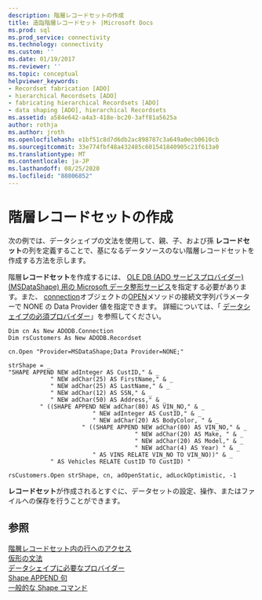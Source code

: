 ```yaml
---
description: 階層レコードセットの作成
title: 造詣階層レコードセット |Microsoft Docs
ms.prod: sql
ms.prod_service: connectivity
ms.technology: connectivity
ms.custom: ''
ms.date: 01/19/2017
ms.reviewer: ''
ms.topic: conceptual
helpviewer_keywords:
- Recordset fabrication [ADO]
- hierarchical Recordsets [ADO]
- fabricating hierarchical Recordsets [ADO]
- data shaping [ADO], hierarchical Recordsets
ms.assetid: a584e642-a4a3-418e-bc20-3aff81a5625a
author: rothja
ms.author: jroth
ms.openlocfilehash: e1bf51c8d7d6db2ac898787c3a649a0ecb0610cb
ms.sourcegitcommit: 33e774fbf48a432485c601541840905c21f613a0
ms.translationtype: MT
ms.contentlocale: ja-JP
ms.lasthandoff: 08/25/2020
ms.locfileid: "88806852"
---
```

# <a name="fabricating-hierarchical-recordsets"></a>階層レコードセットの作成
次の例では、データシェイプの文法を使用して、親、子、および孫 **レコードセット**の列を定義することで、基になるデータソースのない階層レコードセットを作成する方法を示します。  
  
 階層**レコードセット**を作成するには、 [OLE DB (ADO サービスプロバイダー) (MSDataShape) 用の Microsoft データ整形サービス](../appendixes/microsoft-data-shaping-service-for-ole-db-ado-service-provider.md)を指定する必要があります。また、 [connection](../../reference/ado-api/connection-object-ado.md)オブジェクトの[OPEN](../../reference/ado-api/open-method-ado-connection.md)メソッドの接続文字列パラメーターで NONE の Data Provider 値を指定できます。 詳細については、「 [データシェイプの必須プロバイダー](./required-providers-for-data-shaping.md)」を参照してください。  
  
```  
Dim cn As New ADODB.Connection  
Dim rsCustomers As New ADODB.Recordset  
  
cn.Open "Provider=MSDataShape;Data Provider=NONE;"  
  
strShape = _  
"SHAPE APPEND NEW adInteger AS CustID," & _  
            " NEW adChar(25) AS FirstName," & _  
            " NEW adChar(25) AS LastName," & _  
            " NEW adChar(12) AS SSN," & _  
            " NEW adChar(50) AS Address," & _  
         " ((SHAPE APPEND NEW adChar(80) AS VIN_NO," & _  
                        " NEW adInteger AS CustID," & _  
                        " NEW adChar(20) AS BodyColor, " & _  
                     " ((SHAPE APPEND NEW adChar(80) AS VIN_NO," & _  
                                    " NEW adChar(20) AS Make, " & _  
                                    " NEW adChar(20) AS Model," & _  
                                    " NEW adChar(4) AS Year) " & _  
                        " AS VINS RELATE VIN_NO TO VIN_NO))" & _  
            " AS Vehicles RELATE CustID TO CustID) "  
  
rsCustomers.Open strShape, cn, adOpenStatic, adLockOptimistic, -1  
```  
  
 **レコードセット**が作成されるとすぐに、データセットの設定、操作、またはファイルへの保存を行うことができます。  
  
## <a name="see-also"></a>参照  
 [階層レコードセット内の行へのアクセス](./accessing-rows-in-a-hierarchical-recordset.md)   
 [仮形の文法](./formal-shape-grammar.md)   
 [データシェイプに必要なプロバイダー](./required-providers-for-data-shaping.md)   
 [Shape APPEND 句](./shape-append-clause.md)   
 [一般的な Shape コマンド](./shape-commands-in-general.md)